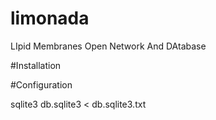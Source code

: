 # limonada
LIpid Membranes Open Network And DAtabase


#Installation




#Configuration

sqlite3 db.sqlite3 < db.sqlite3.txt




